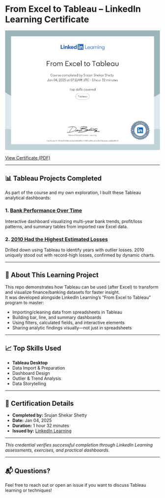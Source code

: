 # From Excel to Tableau – LinkedIn Learning Certificate

![Certificate](Certificate%20of%20Completion/LinkedIn%20Learning%20Certificate%20-%20Excel%20to%20tableau.png)

[View Certificate (PDF)](Certificate%20of%20Completion/CertificateOfCompletion_From%20Excel%20to%20Tableau.pdf)

---

## 📊 Tableau Projects Completed

As part of the course and my own exploration, I built these Tableau analytical dashboards:

### **1. [Bank Performance Over Time](Bank-Performance-over-time.twb)**  
Interactive dashboard visualizing multi-year bank trends, profit/loss patterns, and summary tables from imported raw Excel data.

### **2. [2010 Had the Highest Estimated Losses](2010-had-the-highest-est-Losses.twb)**  
Drilled down using Tableau to identify years with outlier losses. 2010 uniquely stood out with record-high losses, confirmed by dynamic charts.

---

## 📝 About This Learning Project

This repo demonstrates how Tableau can be used (after Excel) to transform and visualize finance/banking datasets for faster insight.  
It was developed alongside LinkedIn Learning’s “From Excel to Tableau” program to master:

- Importing/cleaning data from spreadsheets in Tableau  
- Building bar, line, and summary dashboards  
- Using filters, calculated fields, and interactive elements  
- Sharing analytic findings visually—not just in spreadsheets

---

## 📈 Top Skills Used

- **Tableau Desktop**
- Data Import & Preparation
- Dashboard Design
- Outlier & Trend Analysis
- Data Storytelling

---

## 📜 Certification Details

- **Completed by:** Srujan Shekar Shetty  
- **Date:** Jan 04, 2025  
- **Duration:** 1 hour 32 minutes  
- **Issued by:** [LinkedIn Learning](https://www.linkedin.com/learning/)

---

_This credential verifies successful completion through LinkedIn Learning assessments, exercises, and practical dashboards._

---

## 📬 Questions?

Feel free to reach out or open an issue if you want to discuss Tableau learning or techniques!
